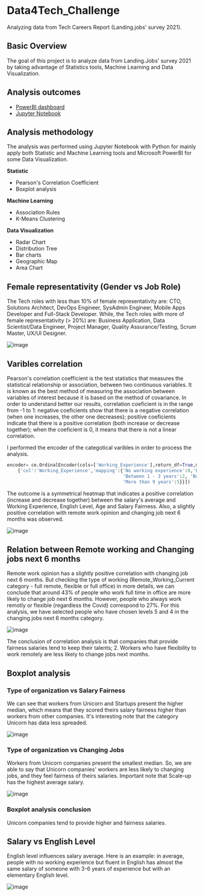 # Data4Tech_Challenge
Analyzing data from Tech Careers Report (Landing.jobs' survey 2021).

## Basic Overview

The goal of this project is to analyze data from Landing.Jobs' survey 2021 by taking advantage of Statistics tools, Machine Learning and Data Visualization. 

## Analysis outcomes

- [PowerBI dashboard](https://app.powerbi.com/view?r=eyJrIjoiZWY1MjBiYTMtNjIyMC00OTBkLWFiZjAtYWZmMmE4NzNkOGJjIiwidCI6ImEyZjBjZGU1LWUzMjItNGQ0ZC05NTAyLTllZTM2ZjIzMDU5OSJ9&pageName=ReportSectionb8e092a827d1d903e246)
- [Jupyter Notebook](https://github.com/isabelmarcolino/Data4Tech_Challenge/blob/main/Landing%20Jobs%20Data%20Challenge%20Isabel%20Marcolino.ipynb)

## Analysis methodology
The analysis was performed using Jupyter Notebook with Python for mainly apply both Statistic and Machine Learning tools and Microsoft PowerBI for some Data Visualization.

**Statistic**

- Pearson's Correlation Coefficient
- Boxplot  analysis

**Machine Learning**

- Association Rules
- K-Means Clustering

**Data Visualization**

- Radar Chart
- Distribution Tree
- Bar charts
- Geographic Map
- Area Chart


## Female representativity (Gender vs Job Role)

The Tech roles with less than 10% of female representativity are: CTO, Solutions Architect, DevOps Engineer, SysAdmin Engineer, Mobile Apps Developer and Full-Stack Developer. While, the Tech roles with more of female representativity (> 20%) are: Business Application, Data Scientist/Data Engineer, Project Manager, Quality Assurance/Testing, Scrum Master, UX/UI Designer.

![image](https://user-images.githubusercontent.com/42064695/114468031-c1b96900-9be2-11eb-8e7f-bda62bc3fa84.png)

## Varibles correlation

Pearson's correlation coefficient is the test statistics that measures the statistical relationship or association, between two continuous variables. It is known as the best method of measuring the association between variables of interest because it is based on the method of covariance. In order to understand better our results, correlation coeficient is in the range from -1 to 1: negative coeficients show that there is a negative correlation (when one increases, the other one decreases); positive coeficients indicate that there is a positive correlation (both increase or decrease together); when the coeficient is 0, it means that there is not a linear correlation.

I performed the encoder of the categotical varibles in order to process the analysis.
``` python
encoder= ce.OrdinalEncoder(cols=['Working_Experience'],return_df=True,mapping=[
    {'col':'Working_Experience','mapping':{'No working experience':0,'Less than 1 year':1,
                                           'Between 1 - 3 years':2, 'Between 3 - 6 years':3, 'Between 6 - 9 years':4, 
                                           'More than 9 years':5}}])
```

The outcome is a symmetrical heatmap that indicates a positive correlation (increase and decrease together) between the salary's average and Working Experience, English Level, Age and Salary Fairness. Also, a slightly positive correlation with remote work opinion and changing job next 6 months was observed.

![image](https://user-images.githubusercontent.com/42064695/114471650-e3b5ea00-9be8-11eb-9c56-cb461d2998ac.png)

## Relation between Remote working and Changing jobs next 6 months

Remote work opinion has a slightly positive correlation with changing job next 6 months. But checking the type of working (Remote_Working_Current category - full remote, flexible or full office) in more details, we can conclude that around 43% of people who work full time in office are more likely to change job next 6 months. However, people who always work remotly or flexible (regardless the Covid) correspond to 27%. For this analysis, we have selected people who have chosen levels 5 and 4 in the changing jobs next 6 months category.

![image](https://user-images.githubusercontent.com/42064695/114473866-f7634f80-9bec-11eb-8b4e-6f2f7598c590.png)

The conclusion of correlation analysis is that companies that provide fairness salaries tend to keep their talents; 2. Workers who have flexibility to work remotely are less likely to change jobs next months.

## Boxplot analysis

### Type of organization vs Salary Fairness

We can see that workers from Unicorn and Startups present the higher median, which means that they scored theirs salary fairness higher than workers from other companies. It's interesting note that the category Unicorn has data less spreaded.

![image](https://user-images.githubusercontent.com/42064695/114472592-6ab79200-9bea-11eb-9bd3-f728764c5cc0.png)

### Type of organization vs Changing Jobs

Workers from Unicorn companies present the smallest median. So, we are able to say that Unicorn companies' workers are less likely to changing jobs, and they feel fairness of theirs salaries. Important note that Scale-up has the highest average salary.

![image](https://user-images.githubusercontent.com/42064695/114472676-9c305d80-9bea-11eb-9904-51be3a3be579.png)

### Boxplot analysis conclusion
Unicorn companies tend to provide higher and fairness salaries.

## Salary vs English Level

English level influences salary average. Here is an example: in average, people with no working experience but fluent in English has almost the same salary of someone with 3-6 years of experience but with an elementary English level.

![image](https://user-images.githubusercontent.com/42064695/114474289-cfc0b700-9bed-11eb-9d0b-1a27b8a43078.png)

